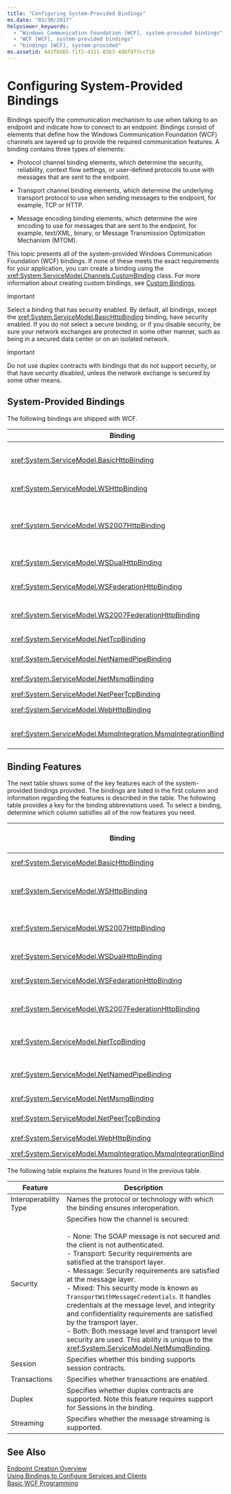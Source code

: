 ```yaml
---
title: "Configuring System-Provided Bindings"
ms.date: "03/30/2017"
helpviewer_keywords: 
  - "Windows Communication Foundation [WCF], system-provided bindings"
  - "WCF [WCF], system-provided bindings"
  - "bindings [WCF], system-provided"
ms.assetid: 443f8d65-f1f2-4311-83b3-4d8fdf7ccf16
---
```

# Configuring System-Provided Bindings
Bindings specify the communication mechanism to use when talking to an endpoint and indicate how to connect to an endpoint. Bindings consist of elements that define how the Windows Communication Foundation (WCF) channels are layered up to provide the required communication features. A binding contains three types of elements:  
  
-   Protocol channel binding elements, which determine the security, reliability, context flow settings, or user-defined protocols to use with messages that are sent to the endpoint.  
  
-   Transport channel binding elements, which determine the underlying transport protocol to use when sending messages to the endpoint, for example, TCP or HTTP.  
  
-   Message encoding binding elements, which determine the wire encoding to use for messages that are sent to the endpoint, for example, text/XML, binary, or Message Transmission Optimization Mechanism (MTOM).  
  
 This topic presents all of the system-provided Windows Communication Foundation (WCF) bindings. If none of these meets the exact requirements for your application, you can create a binding using the <xref:System.ServiceModel.Channels.CustomBinding> class. For more information about creating custom bindings, see [Custom Bindings](../../../../docs/framework/wcf/extending/custom-bindings.md).  
  
> [!IMPORTANT]
>  Select a binding that has security enabled. By default, all bindings, except the <xref:System.ServiceModel.BasicHttpBinding> binding, have security enabled. If you do not select a secure binding, or if you disable security, be sure your network exchanges are protected in some other manner, such as being in a secured data center or on an isolated network.  
  
> [!IMPORTANT]
>  Do not use duplex contracts with bindings that do not support security, or that have security disabled, unless the network exchange is secured by some other means.  
  
## System-Provided Bindings  
 The following bindings are shipped with WCF.  
  
|Binding|Configuration Element|Description|  
|-------------|---------------------------|-----------------|  
|<xref:System.ServiceModel.BasicHttpBinding>|[\<basicHttpBinding>](../../../../docs/framework/configure-apps/file-schema/wcf/basichttpbinding.md)|A binding that is suitable for communicating with WS-Basic Profile conformant Web services, for example, ASP.NET Web services (ASMX)-based services. This binding uses HTTP as the transport and text/XML as the default message encoding.|  
|<xref:System.ServiceModel.WSHttpBinding>|[\<wsHttpBinding>](../../../../docs/framework/configure-apps/file-schema/wcf/wshttpbinding.md)|A secure and interoperable binding that is suitable for non-duplex service contracts.|  
|<xref:System.ServiceModel.WS2007HttpBinding>|[\<ws2007HttpBinding>](../../../../docs/framework/configure-apps/file-schema/wcf/ws2007httpbinding.md)|A secure and interoperable binding that provides support for the correct versions of the <xref:System.ServiceModel.WSHttpBinding.Security%2A>, <xref:System.ServiceModel.ReliableSession>, and <xref:System.ServiceModel.WSHttpBindingBase.TransactionFlow%2A> binding elements.|  
|<xref:System.ServiceModel.WSDualHttpBinding>|[\<wsDualHttpBinding>](../../../../docs/framework/configure-apps/file-schema/wcf/wsdualhttpbinding.md)|A secure and interoperable binding that is suitable for duplex service contracts or communication through SOAP intermediaries.|  
|<xref:System.ServiceModel.WSFederationHttpBinding>|[\<wsFederationHttpBinding>](../../../../docs/framework/configure-apps/file-schema/wcf/wsfederationhttpbinding.md)|A secure and interoperable binding that supports the WS-Federation protocol, enabling organizations that are in a federation to efficiently authenticate and authorize users.|  
|<xref:System.ServiceModel.WS2007FederationHttpBinding>|[\<ws2007FederationHttpBinding>](../../../../docs/framework/configure-apps/file-schema/wcf/ws2007federationhttpbinding.md)|A secure and interoperable binding that derives from <xref:System.ServiceModel.WS2007HttpBinding> and supports federated security.|  
|<xref:System.ServiceModel.NetTcpBinding>|[\<netTcpBinding>](../../../../docs/framework/configure-apps/file-schema/wcf/nettcpbinding.md)|A secure and optimized binding suitable for cross-machine communication between WCF applications.|  
|<xref:System.ServiceModel.NetNamedPipeBinding>|[\<netNamedPipeBinding>](../../../../docs/framework/configure-apps/file-schema/wcf/netnamedpipebinding.md)|A secure, reliable, optimized binding that is suitable for on-machine communication between WCF applications.|  
|<xref:System.ServiceModel.NetMsmqBinding>|[\<netMsmqBinding>](../../../../docs/framework/configure-apps/file-schema/wcf/netmsmqbinding.md)|A queued binding that is suitable for cross-machine communication between WCF applications.|  
|<xref:System.ServiceModel.NetPeerTcpBinding>|[\<netPeerTcpBinding>](../../../../docs/framework/configure-apps/file-schema/wcf/netpeertcpbinding.md)|A binding that enables secure, multi-machine communication.|  
|<xref:System.ServiceModel.WebHttpBinding>|[\<webHttpBinding>](../../../../docs/framework/configure-apps/file-schema/wcf/webhttpbinding.md)|A binding used to configure endpoints for WCF Web services that are exposed through HTTP requests instead of SOAP messages.|  
|<xref:System.ServiceModel.MsmqIntegration.MsmqIntegrationBinding>|[\<msmqIntegrationBinding>](../../../../docs/framework/configure-apps/file-schema/wcf/msmqintegrationbinding.md)|A binding that is suitable for cross-machine communication between a WCF application and existing Message Queuing (also known as MSMQ) applications.|  
  
## Binding Features  
 The next table shows some of the key features each of the system-provided bindings provided. The bindings are listed in the first column and information regarding the features is described in the table. The following table provides a key for the binding abbreviations used. To select a binding, determine which column satisfies all of the row features you need.  
  
|Binding|Interoperability|Mode of Security (Default)|Session<br /><br /> (Default)|Transactions|Duplex|  
|-------------|----------------------|----------------------------------|-----------------------------|------------------|------------|  
|<xref:System.ServiceModel.BasicHttpBinding>|Basic Profile 1.1|(None), Transport, Message, Mixed|None, (None)|(None)|n/a|  
|<xref:System.ServiceModel.WSHttpBinding>|WS|None, Transport, (Message), Mixed|(None), Transport, Reliable Session|(None), Yes|n/a|  
|<xref:System.ServiceModel.WS2007HttpBinding>|WS-Security, WS-Trust, WS-SecureConversation, WS-SecurityPolicy|None, Transport, (Message), Mixed|(None), Transport, Reliable Session|(None), Yes|n/a|  
|<xref:System.ServiceModel.WSDualHttpBinding>|WS|None, (Message)|(Reliable Session)|(None), Yes|Yes|  
|<xref:System.ServiceModel.WSFederationHttpBinding>|WS-Federation|None, (Message), Mixed|(None), Reliable Session|(None), Yes|No|  
|<xref:System.ServiceModel.WS2007FederationHttpBinding>|WS-Federation|None, (Message), Mixed|(None), Reliable Session|(None), Yes|No|  
|<xref:System.ServiceModel.NetTcpBinding>|.NET|None, (Transport), Message,<br /><br /> Mixed|Reliable Session, (Transport)|(None), Yes|Yes|  
|<xref:System.ServiceModel.NetNamedPipeBinding>|.NET|None,<br /><br /> (Transport)|None, (Transport)|(None), Yes|Yes|  
|<xref:System.ServiceModel.NetMsmqBinding>|.NET|None, Message, (Transport), Both|(None)|(None), Yes|No|  
|<xref:System.ServiceModel.NetPeerTcpBinding>|Peer|None, Message, (Transport), Mixed|(None)|(None)|Yes|  
|<xref:System.ServiceModel.WebHttpBinding>|.Net|None, Transport, TransportCredentialOnly|(None)|(None)|n/a|  
|<xref:System.ServiceModel.MsmqIntegration.MsmqIntegrationBinding>|MSMQ|None, (Transport)|(None)|(None), Yes|n/a|  
  
 The following table explains the features found in the previous table.  
  
|Feature|Description|  
|-------------|-----------------|  
|Interoperability Type|Names the protocol or technology with which the binding ensures interoperation.|  
|Security|Specifies how the channel is secured:<br /><br /> -   None: The SOAP message is not secured and the client is not authenticated.<br />-   Transport: Security requirements are satisfied at the transport layer.<br />-   Message: Security requirements are satisfied at the message layer.<br />-   Mixed: This security mode is known as `TransportWithMessageCredentials`. It handles credentials at the message level, and integrity and confidentiality requirements are satisfied by the transport layer.<br />-   Both: Both message level and transport level security are used. This ability is unique to the <xref:System.ServiceModel.NetMsmqBinding>.|  
|Session|Specifies whether this binding supports session contracts.|  
|Transactions|Specifies whether transactions are enabled.|  
|Duplex|Specifies whether duplex contracts are supported. Note this feature requires support for Sessions in the binding.|  
|Streaming|Specifies whether the message streaming is supported.|  
  
## See Also  
 [Endpoint Creation Overview](../../../../docs/framework/wcf/endpoint-creation-overview.md)  
 [Using Bindings to Configure Services and Clients](../../../../docs/framework/wcf/using-bindings-to-configure-services-and-clients.md)  
 [Basic WCF Programming](../../../../docs/framework/wcf/basic-wcf-programming.md)
